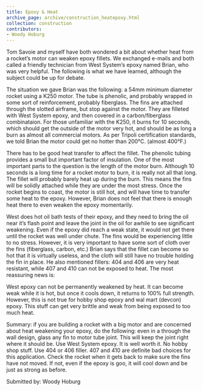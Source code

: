 ```yaml
---
title: Epoxy & Heat
archive_page: archive/construction_heatepoxy.html
collection: construction
contributors:
- Woody Hoburg
---
```

Tom Savoie and myself have both wondered a bit about whether heat from a rocket’s motor can weaken epoxy fillets. We exchanged e-mails and both called a friendly technician from West System’s epoxy named Brian, who was very helpful. The following is what we have learned, although the subject could be up for debate.

The situation we gave Brian was the following: a 54mm minimum diameter rocket using a K250 motor. The tube is phenolic, and probably wrapped in some sort of reinforcement, probably fiberglass. The fins are attached through the slotted airframe, but stop against the motor. They are filleted with West System epoxy, and then covered in a carbon/fiberglass combinataion. For those unfamiliar with the K250, it burns for 10 seconds, which should get the outside of the motor very hot, and should be as long a burn as almost all commercial motors. As per Tripoli certification standards, we told Brian the motor could get no hotter than 200°C. (almost 400°F.)

There has to be good heat transfer to affect the fillet. The phenolic tubing provides a small but important factor of insulation. One of the most important parts to the question is the length of the motor burn. Although 10 seconds is a long time for a rocket motor to burn, it is really not all that long. The fillet will probably barely heat up during the burn. This means the fins will be solidly attached while they are under the most stress. Once the rocket begins to coast, the motor is still hot, and will have time to transfer some heat to the epoxy. However, Brian does not feel that there is enough heat there to even weaken the epoxy momentarily.

West does hot oil bath tests of their epoxy, and they need to bring the oil near it’s flash point and leave the joint in the oil for awhile to see significant weakening. Even if the epoxy did reach a weak state, it would not get there until the rocket was well under chute. The fins would be experiencing little to no stress. However, it is very important to have some sort of cloth over the fins (fiberglass, carbon, etc.) Brian says that the fillet can become so hot that it is virtually useless, and the cloth will still have no trouble holding the fin in place. He also mentioned fillers: 404 and 406 are very heat resistant, while 407 and 410 can not be exposed to heat. The most reassuring news is:

West epoxy can not be permanently weakened by heat. It can become weak while it is hot, but once it cools down, it returns to 100% full strength. However, this is not true for hobby shop epoxy and wal mart (devcon) epoxy. This stuff can get very brittle and weak from being exposed to too much heat.

Summary: if you are building a rocket with a big motor and are concerned about heat weakening your epoxy, do the following: even in a through the wall design, glass any fin to motor tube joint. This will keep the joint right where it should be. Use West System epoxy. It is well worth it. No hobby shop stuff. Use 404 or 406 filler. 407 and 410 are definite bad choices for this application. Check the rocket when it gets back to make sure the fins have not moved. If not, even if the epoxy is goo, it will cool down and be just as strong as before.

Submitted by: Woody Hoburg

